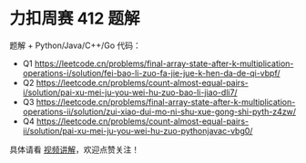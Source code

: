 # 力扣周赛 412 题解

题解 + Python/Java/C++/Go 代码：

- Q1 https://leetcode.cn/problems/final-array-state-after-k-multiplication-operations-i/solution/fei-bao-li-zuo-fa-jie-jue-k-hen-da-de-qi-vbpf/
- Q2 https://leetcode.cn/problems/count-almost-equal-pairs-i/solution/pai-xu-mei-ju-you-wei-hu-zuo-bao-li-jiao-dli7/
- Q3 https://leetcode.cn/problems/final-array-state-after-k-multiplication-operations-ii/solution/zui-xiao-dui-mo-ni-shu-xue-gong-shi-pyth-z4zw/
- Q4 https://leetcode.cn/problems/count-almost-equal-pairs-ii/solution/pai-xu-mei-ju-you-wei-hu-zuo-pythonjavac-vbg0/

具体请看 [视频讲解](https://www.bilibili.com/video/BV1cMW6ePEwC/)，欢迎点赞关注！
